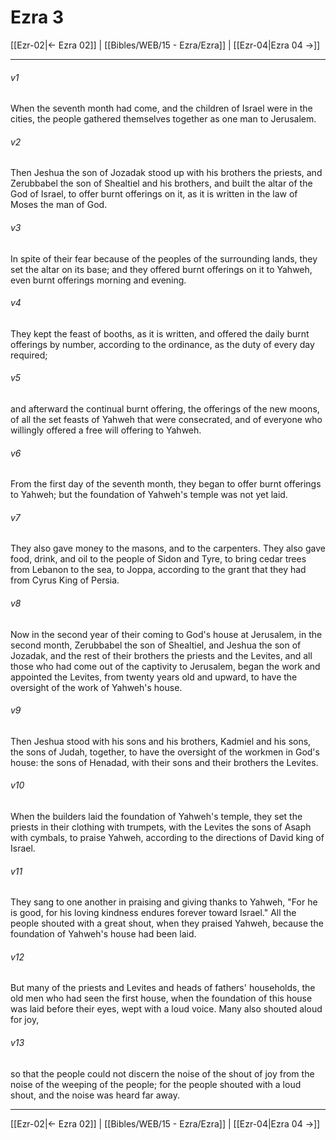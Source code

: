 # Ezra 3

[[Ezr-02|← Ezra 02]] | [[Bibles/WEB/15 - Ezra/Ezra]] | [[Ezr-04|Ezra 04 →]]
***



###### v1 
When the seventh month had come, and the children of Israel were in the cities, the people gathered themselves together as one man to Jerusalem. 

###### v2 
Then Jeshua the son of Jozadak stood up with his brothers the priests, and Zerubbabel the son of Shealtiel and his brothers, and built the altar of the God of Israel, to offer burnt offerings on it, as it is written in the law of Moses the man of God. 

###### v3 
In spite of their fear because of the peoples of the surrounding lands, they set the altar on its base; and they offered burnt offerings on it to Yahweh, even burnt offerings morning and evening. 

###### v4 
They kept the feast of booths, as it is written, and offered the daily burnt offerings by number, according to the ordinance, as the duty of every day required; 

###### v5 
and afterward the continual burnt offering, the offerings of the new moons, of all the set feasts of Yahweh that were consecrated, and of everyone who willingly offered a free will offering to Yahweh. 

###### v6 
From the first day of the seventh month, they began to offer burnt offerings to Yahweh; but the foundation of Yahweh's temple was not yet laid. 

###### v7 
They also gave money to the masons, and to the carpenters. They also gave food, drink, and oil to the people of Sidon and Tyre, to bring cedar trees from Lebanon to the sea, to Joppa, according to the grant that they had from Cyrus King of Persia. 

###### v8 
Now in the second year of their coming to God's house at Jerusalem, in the second month, Zerubbabel the son of Shealtiel, and Jeshua the son of Jozadak, and the rest of their brothers the priests and the Levites, and all those who had come out of the captivity to Jerusalem, began the work and appointed the Levites, from twenty years old and upward, to have the oversight of the work of Yahweh's house. 

###### v9 
Then Jeshua stood with his sons and his brothers, Kadmiel and his sons, the sons of Judah, together, to have the oversight of the workmen in God's house: the sons of Henadad, with their sons and their brothers the Levites. 

###### v10 
When the builders laid the foundation of Yahweh's temple, they set the priests in their clothing with trumpets, with the Levites the sons of Asaph with cymbals, to praise Yahweh, according to the directions of David king of Israel. 

###### v11 
They sang to one another in praising and giving thanks to Yahweh, "For he is good, for his loving kindness endures forever toward Israel." All the people shouted with a great shout, when they praised Yahweh, because the foundation of Yahweh's house had been laid. 

###### v12 
But many of the priests and Levites and heads of fathers' households, the old men who had seen the first house, when the foundation of this house was laid before their eyes, wept with a loud voice. Many also shouted aloud for joy, 

###### v13 
so that the people could not discern the noise of the shout of joy from the noise of the weeping of the people; for the people shouted with a loud shout, and the noise was heard far away.

***
[[Ezr-02|← Ezra 02]] | [[Bibles/WEB/15 - Ezra/Ezra]] | [[Ezr-04|Ezra 04 →]]
